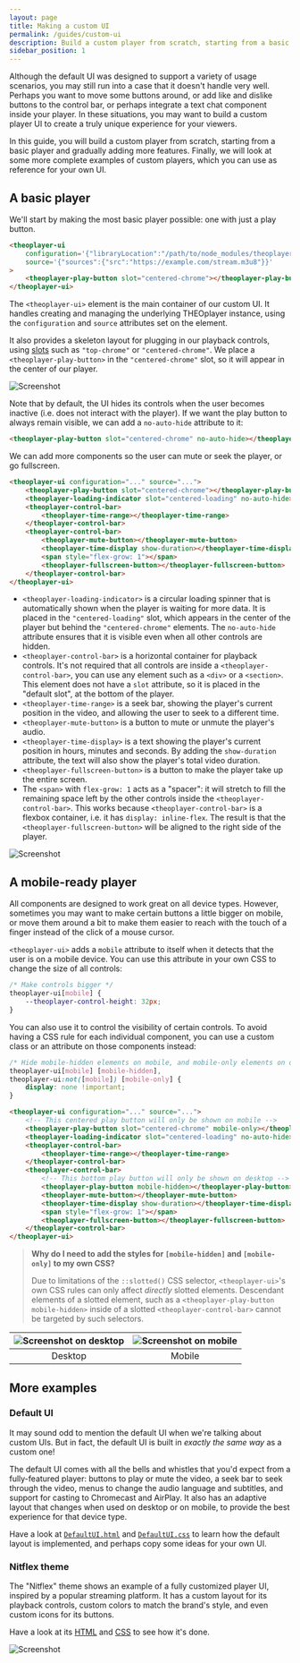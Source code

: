 ```yaml
---
layout: page
title: Making a custom UI
permalink: /guides/custom-ui
description: Build a custom player from scratch, starting from a basic player and gradually adding more features.
sidebar_position: 1
---
```


Although the default UI was designed to support a variety of usage scenarios, you may still run into a case that it doesn't handle very well. Perhaps you want to move some buttons around, or add like and dislike buttons to the control bar, or perhaps integrate a text chat component inside your player. In these situations, you may want to build a custom player UI to create a truly unique experience for your viewers.

In this guide, you will build a custom player from scratch, starting from a basic player and gradually adding more features. Finally, we will look at some more complete examples of custom players, which you can use as reference for your own UI.

## A basic player

We'll start by making the most basic player possible: one with just a play button.

```html
<theoplayer-ui
    configuration='{"libraryLocation":"/path/to/node_modules/theoplayer/","license":"your_theoplayer_license_goes_here"}'
    source='{"sources":{"src":"https://example.com/stream.m3u8"}}'
>
    <theoplayer-play-button slot="centered-chrome"></theoplayer-play-button>
</theoplayer-ui>
```

The `<theoplayer-ui>` element is the main container of our custom UI. It handles creating and managing the underlying THEOplayer instance, using the `configuration` and `source` attributes set on the element.

It also provides a skeleton layout for plugging in our playback controls, using [slots](https://developer.mozilla.org/en-US/docs/Web/Web_Components/Using_templates_and_slots#adding_flexibility_with_slots) such as `"top-chrome"` or `"centered-chrome"`. We place a `<theoplayer-play-button>` in the `"centered-chrome"` slot, so it will appear in the center of our player.

![Screenshot](../assets/custom-ui-basic.png)

Note that by default, the UI hides its controls when the user becomes inactive (i.e. does not interact with the player). If we want the play button to always remain visible, we can add a `no-auto-hide` attribute to it:

```html
<theoplayer-play-button slot="centered-chrome" no-auto-hide></theoplayer-play-button>
```

We can add more components so the user can mute or seek the player, or go fullscreen.

```html
<theoplayer-ui configuration="..." source="...">
    <theoplayer-play-button slot="centered-chrome"></theoplayer-play-button>
    <theoplayer-loading-indicator slot="centered-loading" no-auto-hide></theoplayer-loading-indicator>
    <theoplayer-control-bar>
        <theoplayer-time-range></theoplayer-time-range>
    </theoplayer-control-bar>
    <theoplayer-control-bar>
        <theoplayer-mute-button></theoplayer-mute-button>
        <theoplayer-time-display show-duration></theoplayer-time-display>
        <span style="flex-grow: 1"></span>
        <theoplayer-fullscreen-button></theoplayer-fullscreen-button>
    </theoplayer-control-bar>
</theoplayer-ui>
```

-   `<theoplayer-loading-indicator>` is a circular loading spinner that is automatically shown when the player is waiting for more data. It is placed in the `"centered-loading"` slot, which appears in the center of the player but behind the `"centered-chrome"` elements. The `no-auto-hide` attribute ensures that it is visible even when all other controls are hidden.
-   `<theoplayer-control-bar>` is a horizontal container for playback controls. It's not required that all controls are inside a `<theoplayer-control-bar>`, you can use any element such as a `<div>` or a `<section>`. This element does not have a `slot` attribute, so it is placed in the "default slot", at the bottom of the player.
-   `<theoplayer-time-range>` is a seek bar, showing the player's current position in the video, and allowing the user to seek to a different time.
-   `<theoplayer-mute-button>` is a button to mute or unmute the player's audio.
-   `<theoplayer-time-display>` is a text showing the player's current position in hours, minutes and seconds. By adding the `show-duration` attribute, the text will also show the player's total video duration.
-   `<theoplayer-fullscreen-button>` is a button to make the player take up the entire screen.
-   The `<span>` with `flex-grow: 1` acts as a "spacer": it will stretch to fill the remaining space left by the other controls inside the `<theoplayer-control-bar>`. This works because `<theoplayer-control-bar>` is a flexbox container, i.e. it has `display: inline-flex`. The result is that the `<theoplayer-fullscreen-button>` will be aligned to the right side of the player.

![Screenshot](../assets/custom-ui-seekbar.png)

## A mobile-ready player

All components are designed to work great on all device types. However, sometimes you may want to make certain buttons a little bigger on mobile, or move them around a bit to make them easier to reach with the touch of a finger instead of the click of a mouse cursor.

`<theoplayer-ui>` adds a `mobile` attribute to itself when it detects that the user is on a mobile device. You can use this attribute in your own CSS to change the size of all controls:

```css
/* Make controls bigger */
theoplayer-ui[mobile] {
    --theoplayer-control-height: 32px;
}
```

You can also use it to control the visibility of certain controls. To avoid having a CSS rule for each individual component, you can use a custom class or an attribute on those components instead:

```css
/* Hide mobile-hidden elements on mobile, and mobile-only elements on desktop */
theoplayer-ui[mobile] [mobile-hidden],
theoplayer-ui:not([mobile]) [mobile-only] {
    display: none !important;
}
```

```html
<theoplayer-ui configuration="..." source="...">
    <!-- This centered play button will only be shown on mobile -->
    <theoplayer-play-button slot="centered-chrome" mobile-only></theoplayer-play-button>
    <theoplayer-loading-indicator slot="centered-loading" no-auto-hide></theoplayer-loading-indicator>
    <theoplayer-control-bar>
        <theoplayer-time-range></theoplayer-time-range>
    </theoplayer-control-bar>
    <theoplayer-control-bar>
        <!-- This bottom play button will only be shown on desktop -->
        <theoplayer-play-button mobile-hidden></theoplayer-play-button>
        <theoplayer-mute-button></theoplayer-mute-button>
        <theoplayer-time-display show-duration></theoplayer-time-display>
        <span style="flex-grow: 1"></span>
        <theoplayer-fullscreen-button></theoplayer-fullscreen-button>
    </theoplayer-control-bar>
</theoplayer-ui>
```

> **Why do I need to add the styles for `[mobile-hidden]` and `[mobile-only]` to my own CSS?**
>
> Due to limitations of the `::slotted()` CSS selector, `<theoplayer-ui>`'s own CSS rules can only affect _directly_ slotted elements. Descendant elements of a slotted element, such as a `<theoplayer-play-button mobile-hidden>` inside of a slotted `<theoplayer-control-bar>` cannot be targeted by such selectors.

| ![Screenshot on desktop](../assets/custom-ui-desktop.png) | ![Screenshot on mobile](../assets/custom-ui-mobile.png) |
| :-------------------------------------------------------: | :-----------------------------------------------------: |
|                          Desktop                          |                         Mobile                          |

## More examples

### Default UI

It may sound odd to mention the default UI when we're talking about custom UIs. But in fact, the default UI is built in _exactly the same way_ as a custom one!

The default UI comes with all the bells and whistles that you'd expect from a fully-featured player: buttons to play or mute the video, a seek bar to seek through the video, menus to change the audio language and subtitles, and support for casting to Chromecast and AirPlay. It also has an adaptive layout that changes when used on desktop or on mobile, to provide the best experience for that device type.

Have a look at [`DefaultUI.html`](https://github.com/THEOplayer/web-ui/blob/main/src/DefaultUI.html) and [`DefaultUI.css`](https://github.com/THEOplayer/web-ui/blob/main/src/DefaultUI.css) to learn how the default layout is implemented, and perhaps copy some ideas for your own UI.

### Nitflex theme

The "Nitflex" theme shows an example of a fully customized player UI, inspired by a popular streaming platform. It has a custom layout for its playback controls, custom colors to match the brand's style, and even custom icons for its buttons.

Have a look at its [HTML](https://github.com/THEOplayer/web-ui/blob/main/docs/examples/nitflex.html) and [CSS](https://github.com/THEOplayer/web-ui/blob/main/docs/examples/nitflex.css) to see how it's done.

![Screenshot](../assets/nitflex-theme.png)

